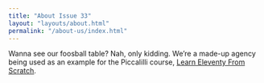 ```yaml
---
title: "About Issue 33"
layout: "layouts/about.html"
permalink: "/about-us/index.html"
---
```


Wanna see our foosball table? Nah, only kidding. We’re a made-up
agency being used as an example for the Piccalilli course,
[Learn Eleventy From Scratch](https://piccalil.li/course/learn-eleventy-from-scratch/).